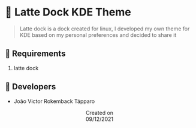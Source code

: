 # 🖤 Latte Dock KDE Theme
> Latte dock is a dock created for linux, I developed my own theme for KDE based on my personal preferences and decided to share it

## 📜 Requirements
1. latte dock

## 👤 Developers
 - João Victor Rokemback Tápparo

<p align="center">
  Created on <br>
  09/12/2021
</p>

